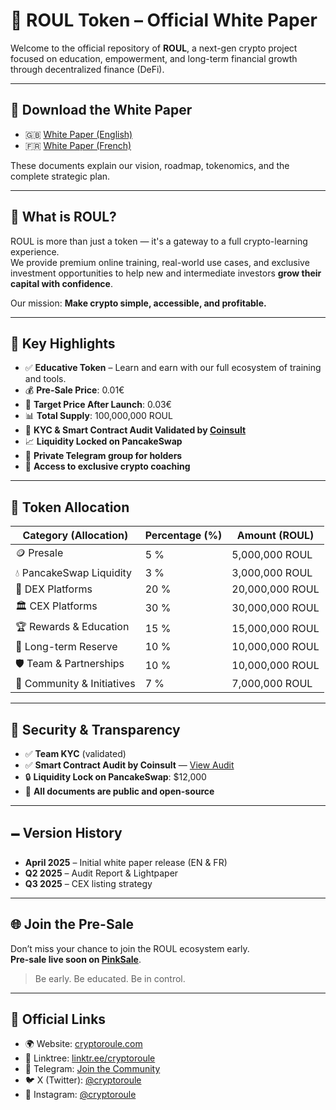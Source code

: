 # 🚀 ROUL Token – Official White Paper

Welcome to the official repository of **ROUL**, a next-gen crypto project focused on education, empowerment, and long-term financial growth through decentralized finance (DeFi).

---

## 📘 Download the White Paper

- 🇬🇧 [White Paper (English)](https://github.com/cryptoroule/White-Paper-ROUL/blob/main/White%20Paper%20ROUL%20EN.pdf)
- 🇫🇷 [White Paper (French)](https://github.com/cryptoroule/White-Paper-ROUL/blob/main/White%20Paper%20ROUL%20FR.pdf)

These documents explain our vision, roadmap, tokenomics, and the complete strategic plan.

---

## 🧀 What is ROUL?

ROUL is more than just a token — it's a gateway to a full crypto-learning experience.  
We provide premium online training, real-world use cases, and exclusive investment opportunities to help new and intermediate investors **grow their capital with confidence**.

Our mission: **Make crypto simple, accessible, and profitable.**

---

## 🔑 Key Highlights

- ✅ **Educative Token** – Learn and earn with our full ecosystem of training and tools.
- 💰 **Pre-Sale Price**: 0.01€
- 🎯 **Target Price After Launch**: 0.03€
- 📊 **Total Supply**: 100,000,000 ROUL
- 🔑 **KYC & Smart Contract Audit Validated by [Coinsult](https://coinsult.net/projects/cryptoroule-coin/)**
- 📈 **Liquidity Locked on PancakeSwap**
- 💬 **Private Telegram group for holders**
- 🧀 **Access to exclusive crypto coaching**

---

## 💸 Token Allocation


| Category (Allocation)         | Percentage (%) | Amount (ROUL)       |
|------------------------------|----------------|----------------------|
| 🪙 Presale                   | 5 %            | 5,000,000 ROUL       |
| 💧 PancakeSwap Liquidity     | 3 %            | 3,000,000 ROUL       |
| 🔁 DEX Platforms             | 20 %           | 20,000,000 ROUL      |
| 🏛️ CEX Platforms             | 30 %           | 30,000,000 ROUL      |
| 🏆 Rewards & Education       | 15 %           | 15,000,000 ROUL      |
| 🏦 Long-term Reserve         | 10 %           | 10,000,000 ROUL      |
| 🛡️ Team & Partnerships       | 10 %           | 10,000,000 ROUL      |
| 🤝 Community & Initiatives   | 7 %            | 7,000,000 ROUL       |




---

## 🔐 Security & Transparency

- ✅ **Team KYC** (validated)
- ✅ **Smart Contract Audit by Coinsult** — [View Audit](https://coinsult.net/projects/cryptoroule-coin/)
- 🔒 **Liquidity Lock on PancakeSwap**: $12,000  
- 📄 **All documents are public and open-source**

---

## 🗕️ Version History

- **April 2025** – Initial white paper release (EN & FR)
- **Q2 2025** – Audit Report & Lightpaper
- **Q3 2025** – CEX listing strategy

---

## 🌐 Join the Pre-Sale

Don’t miss your chance to join the ROUL ecosystem early.  
**Pre-sale live soon on [PinkSale](https://www.pinksale.finance)**.

> Be early. Be educated. Be in control.

---

## 🔗 Official Links

- 🌍 Website: [cryptoroule.com](https://www.cryptoroule.com/)
- 🧹 Linktree: [linktr.ee/cryptoroule](https://linktr.ee/cryptoroule)
- 📣 Telegram: [Join the Community](https://t.me/+f4bf7yjLRIUwYTg8)
- 🐦 X (Twitter): [@cryptoroule](https://x.com/cryptoroule)
- 📸 Instagram: [@cryptoroule](https://www.instagram.com/cryptoroule/)
